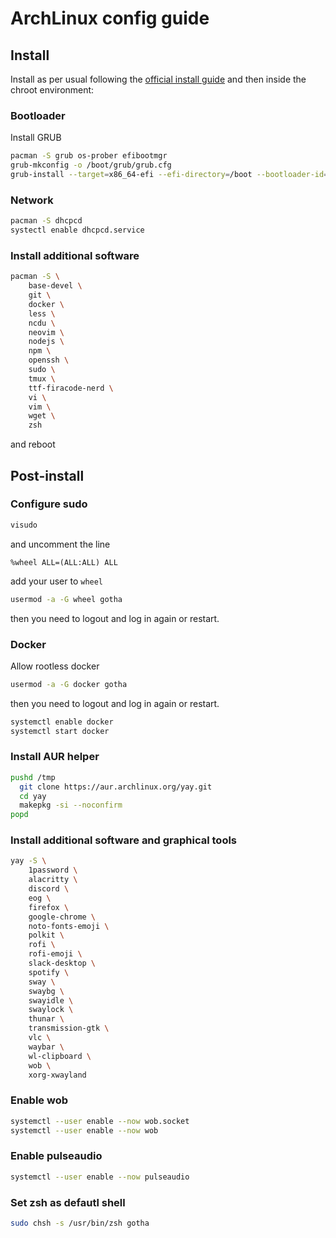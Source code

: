 # ArchLinux config guide

## Install

Install as per usual following the [official install guide](https://wiki.archlinux.org/title/installation_guide) and then inside the chroot environment:

### Bootloader

Install GRUB

```sh
pacman -S grub os-prober efibootmgr
grub-mkconfig -o /boot/grub/grub.cfg
grub-install --target=x86_64-efi --efi-directory=/boot --bootloader-id=GRUB
```

### Network

```sh
pacman -S dhcpcd
systectl enable dhcpcd.service
```

### Install additional software

```sh
pacman -S \
    base-devel \
    git \
    docker \
    less \
    ncdu \
    neovim \ 
    nodejs \
    npm \
    openssh \
    sudo \
    tmux \
    ttf-firacode-nerd \
    vi \
    vim \
    wget \
    zsh
```

and reboot

## Post-install

### Configure sudo

```sh
visudo
```

and uncomment the line 
```
%wheel ALL=(ALL:ALL) ALL
```

add your user to `wheel`

```sh
usermod -a -G wheel gotha
```

then you need to logout and log in again or restart.

###  Docker

Allow rootless docker

```sh
usermod -a -G docker gotha
```

then you need to logout and log in again or restart.

```sh
systemctl enable docker
systemctl start docker
```


### Install AUR helper

```sh
pushd /tmp
  git clone https://aur.archlinux.org/yay.git
  cd yay
  makepkg -si --noconfirm
popd
```

### Install additional software and graphical tools

```sh
yay -S \
    1password \
    alacritty \
    discord \
    eog \
    firefox \
    google-chrome \
    noto-fonts-emoji \
    polkit \
    rofi \
    rofi-emoji \
    slack-desktop \
    spotify \
    sway \
    swaybg \
    swayidle \
    swaylock \
    thunar \
    transmission-gtk \
    vlc \
    waybar \
    wl-clipboard \
    wob \
    xorg-xwayland
```

### Enable wob

```sh
systemctl --user enable --now wob.socket
systemctl --user enable --now wob
```

### Enable pulseaudio

```sh
systemctl --user enable --now pulseaudio
```

### Set zsh as defautl shell

```sh
sudo chsh -s /usr/bin/zsh gotha
```

